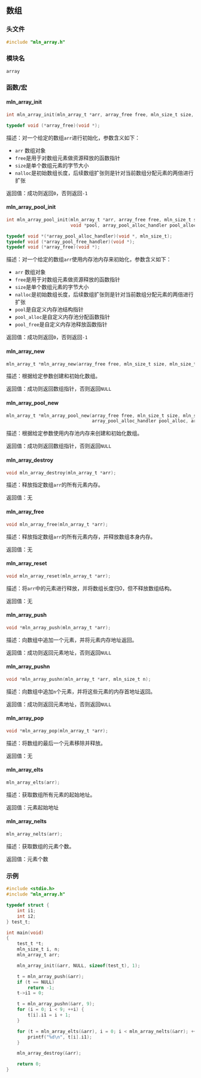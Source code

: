 ## 数组



### 头文件

```c
#include "mln_array.h"
```



### 模块名

`array`



### 函数/宏

#### mln_array_init

```c
int mln_array_init(mln_array_t *arr, array_free free, mln_size_t size, mln_size_t nalloc);

typedef void (*array_free)(void *);
```

描述：对一个给定的数组`arr`进行初始化，参数含义如下：

- `arr` 数组对象
- `free`是用于对数组元素做资源释放的函数指针
- `size`是单个数组元素的字节大小
- `nalloc`是初始数组长度，后续数组扩张则是针对当前数组分配元素的两倍进行扩张

返回值：成功则返回`0`，否则返回`-1`



#### mln_array_pool_init

```c
int mln_array_pool_init(mln_array_t *arr, array_free free, mln_size_t size, mln_size_t nalloc,
                        void *pool, array_pool_alloc_handler pool_alloc, array_pool_free_handler pool_free);

typedef void *(*array_pool_alloc_handler)(void *, mln_size_t);
typedef void (*array_pool_free_handler)(void *);
typedef void (*array_free)(void *);
```

描述：对一个给定的数组`arr`使用内存池内存来初始化，参数含义如下：

- `arr` 数组对象
- `free`是用于对数组元素做资源释放的函数指针
- `size`是单个数组元素的字节大小
- `nalloc`是初始数组长度，后续数组扩张则是针对当前数组分配元素的两倍进行扩张
- `pool`是自定义内存池结构指针
- `pool_alloc`是自定义内存池分配函数指针
- `pool_free`是自定义内存池释放函数指针

返回值：成功则返回`0`，否则返回`-1`



#### mln_array_new

```c
mln_array_t *mln_array_new(array_free free, mln_size_t size, mln_size_t nalloc);
```

描述：根据给定参数创建和初始化数组。

返回值：成功则返回数组指针，否则返回`NULL`



#### mln_array_pool_new

```c
mln_array_t *mln_array_pool_new(array_free free, mln_size_t size, mln_size_t nalloc, void *pool,
                                array_pool_alloc_handler pool_alloc, array_pool_free_handler pool_free);
```

描述：根据给定参数使用内存池内存来创建和初始化数组。

返回值：成功则返回数组指针，否则返回`NULL`



#### mln_array_destroy

```c
void mln_array_destroy(mln_array_t *arr);
```

描述：释放指定数组`arr`的所有元素内存。

返回值：无



#### mln_array_free

```c
void mln_array_free(mln_array_t *arr);
```

描述：释放指定数组`arr`的所有元素内存，并释放数组本身内存。

返回值：无



#### mln_array_reset

```c
void mln_array_reset(mln_array_t *arr);
```

描述：将`arr`中的元素进行释放，并将数组长度归0，但不释放数组结构。

返回值：无



#### mln_array_push

```c
void *mln_array_push(mln_array_t *arr);
```

描述：向数组中追加一个元素，并将元素内存地址返回。

返回值：成功则返回元素地址，否则返回`NULL`



#### mln_array_pushn

```c
void *mln_array_pushn(mln_array_t *arr, mln_size_t n);
```

描述：向数组中追加`n`个元素，并将这些元素的内存首地址返回。

返回值：成功则返回元素地址，否则返回`NULL`



#### mln_array_pop

```c
void *mln_array_pop(mln_array_t *arr);
```

描述：将数组的最后一个元素移除并释放。

返回值：无



#### mln_array_elts

```c
mln_array_elts(arr);
```

描述：获取数组所有元素的起始地址。

返回值：元素起始地址



#### mln_array_nelts

```c
mln_array_nelts(arr);
```

描述：获取数组的元素个数。

返回值：元素个数



### 示例

```c
#include <stdio.h>
#include "mln_array.h"

typedef struct {
    int i1;
    int i2;
} test_t;

int main(void)
{
    test_t *t;
    mln_size_t i, n;
    mln_array_t arr;

    mln_array_init(&arr, NULL, sizeof(test_t), 1);

    t = mln_array_push(&arr);
    if (t == NULL)
        return -1;
    t->i1 = 0;

    t = mln_array_pushn(&arr, 9);
    for (i = 0; i < 9; ++i) {
        t[i].i1 = i + 1;
    }

    for (t = mln_array_elts(&arr), i = 0; i < mln_array_nelts(&arr); ++i) {
        printf("%d\n", t[i].i1);
    }

    mln_array_destroy(&arr);

    return 0;
}
```

